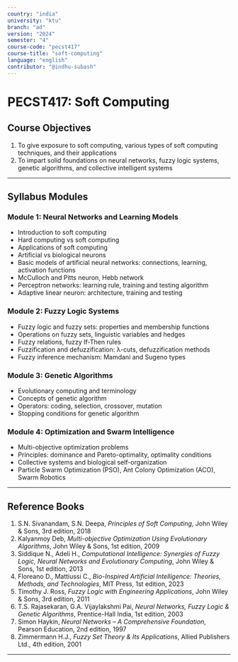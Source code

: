 ```yaml
---
country: "india"
university: "ktu"
branch: "ad"
version: "2024"
semester: "4"
course-code: "pecst417"
course-title: "soft-computing"
language: "english"
contributor: "@indhu-subash"
---
```


# PECST417: Soft Computing

## Course Objectives

1. To give exposure to soft computing, various types of soft computing techniques, and their applications  
2. To impart solid foundations on neural networks, fuzzy logic systems, genetic algorithms, and collective intelligent systems  

---

## Syllabus Modules

### Module 1: Neural Networks and Learning Models
- Introduction to soft computing  
- Hard computing vs soft computing  
- Applications of soft computing  
- Artificial vs biological neurons  
- Basic models of artificial neural networks: connections, learning, activation functions  
- McCulloch and Pitts neuron, Hebb network  
- Perceptron networks: learning rule, training and testing algorithm  
- Adaptive linear neuron: architecture, training and testing  

### Module 2: Fuzzy Logic Systems
- Fuzzy logic and fuzzy sets: properties and membership functions  
- Operations on fuzzy sets, linguistic variables and hedges  
- Fuzzy relations, fuzzy If-Then rules  
- Fuzzification and defuzzification: λ-cuts, defuzzification methods  
- Fuzzy inference mechanism: Mamdani and Sugeno types  

### Module 3: Genetic Algorithms
- Evolutionary computing and terminology  
- Concepts of genetic algorithm  
- Operators: coding, selection, crossover, mutation  
- Stopping conditions for genetic algorithm  

### Module 4: Optimization and Swarm Intelligence
- Multi-objective optimization problems  
- Principles: dominance and Pareto-optimality, optimality conditions  
- Collective systems and biological self-organization  
- Particle Swarm Optimization (PSO), Ant Colony Optimization (ACO), Swarm Robotics  

---

## Reference Books

1. S.N. Sivanandam, S.N. Deepa, *Principles of Soft Computing*, John Wiley & Sons, 3rd edition, 2018  
2. Kalyanmoy Deb, *Multi-objective Optimization Using Evolutionary Algorithms*, John Wiley & Sons, 1st edition, 2009  
3. Siddique N., Adeli H., *Computational Intelligence: Synergies of Fuzzy Logic, Neural Networks and Evolutionary Computing*, John Wiley & Sons, 1st edition, 2013  
4. Floreano D., Mattiussi C., *Bio-Inspired Artificial Intelligence: Theories, Methods, and Technologies*, MIT Press, 1st edition, 2023
5. Timothy J. Ross, *Fuzzy Logic with Engineering Applications*, John Wiley & Sons, 3rd edition, 2011
6. T.S. Rajasekaran, G.A. Vijaylakshmi Pai, *Neural Networks, Fuzzy Logic & Genetic Algorithms*, Prentice-Hall India, 1st edition, 2003
7. Simon Haykin, *Neural Networks – A Comprehensive Foundation*, Pearson Education, 2nd edition, 1997
8. Zimmermann H.J., *Fuzzy Set Theory & Its Applications*, Allied Publishers Ltd., 4th edition, 2001  

---
